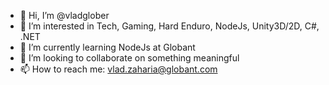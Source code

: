 - 👋 Hi, I’m @vladglober
- 👀 I’m interested in Tech, Gaming, Hard Enduro, NodeJs, Unity3D/2D, C#, .NET
- 🌱 I’m currently learning NodeJs at Globant
- 💞️ I’m looking to collaborate on something meaningful
- 📫 How to reach me: vlad.zaharia@globant.com

